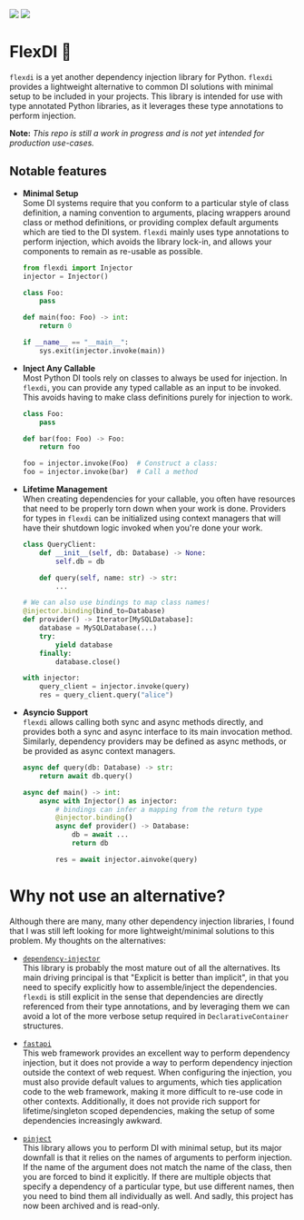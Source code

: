 [![](https://img.shields.io/pypi/v/flexdi.svg)](https://pypi.org/project/flexdi/)
[![](https://github.com/cal-pratt/flexdi/actions/workflows/main.yml/badge.svg)](https://github.com/cal-pratt/flexdi/actions)

# FlexDI 🚀

`flexdi` is a yet another dependency injection library for Python.
`flexdi` provides a lightweight alternative to common DI solutions
with minimal setup to be included in your projects. This library
is intended for use with type annotated Python libraries, as it
leverages these type annotations to perform injection.

**Note:** *This repo is still a work in progress and is not yet intended
for production use-cases.*

## Notable features

- __Minimal Setup__<br/>
Some DI systems require that you conform to a particular style of class
definition, a naming convention to arguments, placing wrappers around class
or method definitions, or providing complex default arguments which are
tied to the DI system.
`flexdi` mainly uses type annotations to perform injection, which avoids
the library lock-in, and allows your components to remain as re-usable as 
possible.
    ```py
    from flexdi import Injector
    injector = Injector()
    
    class Foo:
        pass
    
    def main(foo: Foo) -> int:
        return 0
    
    if __name__ == "__main__":
        sys.exit(injector.invoke(main))
    ```

- __Inject Any Callable__<br/>
Most Python DI tools rely on classes to always be used for injection.
In `flexdi`, you can provide any typed callable as an input to be invoked.
This avoids having to make class definitions purely for injection to work.
    ```py
    class Foo:
        pass

    def bar(foo: Foo) -> Foo:
        return foo
    
    foo = injector.invoke(Foo)  # Construct a class:
    foo = injector.invoke(bar)  # Call a method
    ```

- __Lifetime Management__<br/>
When creating dependencies for your callable, you often have resources
that need to be properly torn down when your work is done. Providers for
types in `flexdi` can be initialized using context managers that will have
their shutdown logic invoked when you're done your work.
    ```py
    class QueryClient:
        def __init__(self, db: Database) -> None:
            self.db = db
  
        def query(self, name: str) -> str:
            ...

    # We can also use bindings to map class names!
    @injector.binding(bind_to=Database)
    def provider() -> Iterator[MySQLDatabase]:
        database = MySQLDatabase(...)
        try:
            yield database
        finally:
            database.close()

    with injector:
        query_client = injector.invoke(query)
        res = query_client.query("alice")
    ```

- __Asyncio Support__<br/>
    `flexdi` allows calling both sync and async methods directly, and provides both 
    a sync and async interface to its main invocation method. 
    Similarly, dependency providers may be defined as async methods, or be provided
    as async context managers.
    ```py
    async def query(db: Database) -> str:
        return await db.query()
  
    async def main() -> int:
        async with Injector() as injector:
            # bindings can infer a mapping from the return type
            @injector.binding()
            async def provider() -> Database:
                db = await ...
                return db
    
            res = await injector.ainvoke(query)
    ```

# Why not use an alternative?

Although there are many, many other dependency injection libraries, I found that I was
still left looking for more lightweight/minimal solutions to this problem. My thoughts 
on the alternatives:


- [`dependency-injector`](https://github.com/ets-labs/python-dependency-injector) <br/>
    This library is probably the most mature out of all the alternatives. Its main
    driving principal is that "Explicit is better than implicit", in that you need
    to specify explicitly how to assemble/inject the dependencies.
    `flexdi` is still explicit in the sense that dependencies are directly referenced
    from their type annotations, and by leveraging them we can avoid a lot of the more
    verbose setup required in `DeclarativeContainer` structures.


- [`fastapi`](https://github.com/tiangolo/fastapi) <br>
    This web framework provides an excellent way to perform dependency injection,
    but it does not provide a way to perform dependency injection outside the 
    context of web request. When configuring the injection, you must also provide
    default values to arguments, which ties application code to the web framework,
    making it more difficult to re-use code in other contexts. Additionally, it does
    not provide rich support for lifetime/singleton scoped dependencies, making the 
    setup of some dependencies increasingly awkward.


- [`pinject`](https://github.com/google/pinject) <br>
    This library allows you to perform DI with minimal setup, but its major
    downfall is that it relies on the names of arguments to perform injection.
    If the name of the argument does not match the name of the class, then you are
    forced to bind it explicitly.
    If there are multiple objects that specify a dependency of a particular type,
    but use different names, then you need to bind them all individually as well.
    And sadly, this project has now been archived and is read-only.

